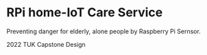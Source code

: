 # RPi home-IoT Care Service
Preventing danger for elderly, alone people by Raspberry Pi Sernsor.

2022 TUK Capstone Design
